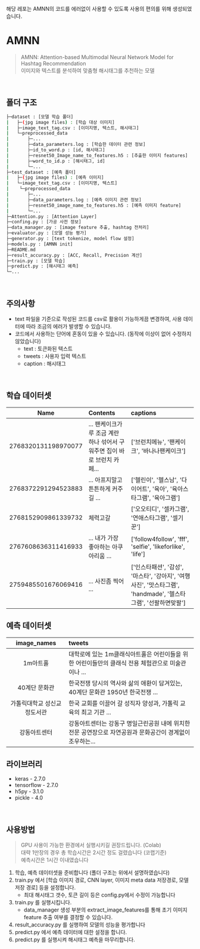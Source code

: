 해당 레포는 AMNN의 코드를 에러없이 사용할 수 있도록 사용의 편의를 위해 생성되었습니다.

# AMNN
> AMNN: Attention-based Multimodal Neural Network Model for Hashtag Recommendation  
> 이미지와 텍스트를 분석하여 맞춤형 해시태그를 추천하는 모델

<br>

## 폴더 구조
```bash
├─dataset : [모델 학습 폴더]
|   ├─(jpg image files) : [학습 대상 이미지]
|   ├─image_text_tag.csv : [이미지명, 텍스트, 해시태그]
|   └─preprocessed_data
|       ├─...
|       ├─data_parameters.log : [학습한 데이터 관련 정보]
|       ├─id_to_word.p : [id, 해시태그]
|       ├─resnet50_Image_name_to_features.h5 : [추출한 이미지 features]
|       ├─word_to_id.p : [해시태그, id]
|       └─...
├─test_dataset : [예측 폴더] 
|   ├─(jpg image files) : [예측 이미지]
|   └─image_text_tag.csv : [이미지명, 텍스트]
|    └─preprocessed_data
|       ├─...
|       ├─data_parameters.log : [예측 이미지 관련 정보]
|       ├─resnet50_image_name_to_features.h5 : [예측 이미지 feature]
|       └─...
├─Attention.py : [Attention Layer]
├─confing.py : [가공 사전 정보]
├─data_manager.py : [image feature 추출, hashtag 전처리]
├─evaluator.py : [모델 성능 평가]
├─generator.py : [text tokenize, model flow 설정]
├─models.py : [AMNN init]
├─README.md
├─result_accuracy.py : [ACC, Recall, Precision 계산]
├─train.py : [모델 학습]
├─predict.py : [해시태그 예측]
└─...
```

<br>

## 주의사항

- text 파일을 기준으로 작성된 코드를 csv로 활용이 가능하게끔 변경하여, 사용 데이터에 따라 조금의 에러가 발생할 수 있습니다.
- 코드에서 사용하는 단어에 혼동이 있을 수 있습니다. (동작에 이상이 없어 수정하지 않았습니다)
  - text : 토큰화된 텍스트
  - tweets : 사용자 입력 텍스트
  - caption : 해시태그

<br>

## 학습 데이터셋

|Name| Contents|captions|
|:---:|:---|:---|
| 2768320131198970077 | ... 팬케이크가루 조금 계란 하나 섞어서 구워주면 집이 바로 브런치 카페... | ['브런치메뉴', '팬케이크', '바나나팬케이크']|
| 2768372291294523883 | ... 아프지말고 튼튼하게 커주길 ... | ['헬린이', '헬스남', '다이어트', '육아', '육아스타그램', '육아그램'] | 
|2768152909861339732 | 체력고갈 | ['오오티디', '셀카그램', '연애스타그램', '셀기꾼']|
| 2767608636311416933 | ... 내가 가장 좋아하는 아쿠아리움 ...  | ['follow4follow', 'fff', 'selfie', 'likeforlike', 'life']|
| 2759485501676069416 | ... 사진좀 찍어 ... | ['인스타패션', '감성', '마스타', '강아지',  '여행사진', '맛스타그램', 'handmade', '헬스타그램', '선팔하면맞팔'] | 


## 예측 데이터셋

| image_names | tweets |
|:---:|:---|
| 1m아트홀 | 대학로에 있는 1m클래식아트홀은 어린이들을 위한 어린이들만의 클래식 전용 체험관으로 미술관이나 ...
| 40계단 문화관 | 한국전쟁 당시의 역사와 삶의 애환이 담겨있는, 40계단 문화관  1950년 한국전쟁 ...|
| 가톨릭대학교 성신교정도서관 | 한국 교회를 이끌어 갈 성직자 양성과, 가톨릭 교육의 최고 기관 ...| | 갓전시관 | 제주특별자치도는 조선시대 갓 공예의 중심지였던 이미지를 부각시켜 ...|
| 강동아트센터 | 강동아트센터는 강동구 명일근린공원 내에 위치한 전문 공연장으로 자연공원과 문화공간이 경계없이 조우하는... |


## 라이브러리

- keras - 2.7.0
- tensorflow - 2.7.0
- h5py - 3.1.0
- pickle - 4.0

<br>

## 사용방법

> GPU 사용이 가능한 환경에서 실행시키길 권장드립니다. (Colab)  
> 대략 1만장의 경우 총 학습시간은 2시간 정도 걸렸습니다 (코랩기준)  
> 예측시간은 1시간 이내였습니다   

1. 학습, 예측 데이터셋을 준비합니다 (폴더 구조는 위에서 설명하였습니다)
1. train.py 에서 [학습 이미지 경로, CNN layer, 이미지 meta data 저장경로, 모델 저장 경로] 등을 설정합니다.
    - 최대 해시태그 갯수, 토큰 길이 등은 config.py에서 수정이 가능합니다
2. train.py 를 실행시킵니다. 
    - data_manager 생성 부분의 extract_image_features를 통해 초기 이미지 feature 추출 여부를 결정할 수 있습니다.
3. result_accuracy.py 를 실행하여 모델의 성능을 평가합니다
4. predict.py 에서 예측 데이터에 대한 설정을 합니다.
5. predict.py 를 실행시켜 해시태그 예측을 마무리합니다.